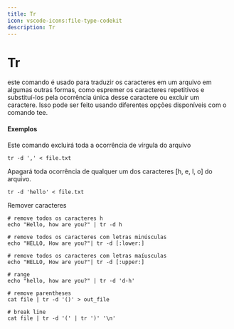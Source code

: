```yaml
---
title: Tr
icon: vscode-icons:file-type-codekit
description: Tr
---
```


# Tr

este comando é usado para traduzir os caracteres em um arquivo em algumas outras formas, como espremer os caracteres repetitivos e substituí-los pela ocorrência única desse caractere ou excluir um caractere. Isso pode ser feito usando diferentes opções disponíveis com o comando tee.

#### Exemplos
Este comando excluirá toda a ocorrência de vírgula do arquivo
```shell
tr -d ',' < file.txt
```

Apagará toda ocorrência de qualquer um dos caracteres [h, e, l, o] do arquivo.
```shell
tr -d 'hello' < file.txt
```

Remover caracteres
```shell
# remove todos os caracteres h
echo "Hello, how are you?" | tr -d h

# remove todos os caracteres com letras minúsculas
echo "HELLO, How are you?"| tr -d [:lower:]

# remove todos os caracteres com letras maíusculas
echo "HELLO, How are you?"| tr -d [:upper:]

# range
echo "hello, how are you?" | tr -d 'd-h'

# remove parentheses
cat file | tr -d '()' > out_file

# break line
cat file | tr -d '(' | tr ')' '\n'
```